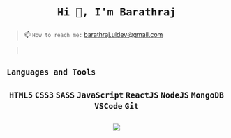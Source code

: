 <h1 align="center">

**`Hi 👋, I'm Barathraj`**

</h1>

> 📫 `How to reach me:` barathraj.uidev@gmail.com

> <br>

## `Languages and Tools`

<h2 align="center">

`HTML5`  `CSS3` `SASS`  `JavaScript` `ReactJS` `NodeJS` `MongoDB` `VSCode` `Git`
</h2>

<h2 align="center">
<a href="https://github.com/barathrajd" target="new_tab"> <img src="https://img.icons8.com/fluent/25/000000/github.png"/></a>
</h2>
